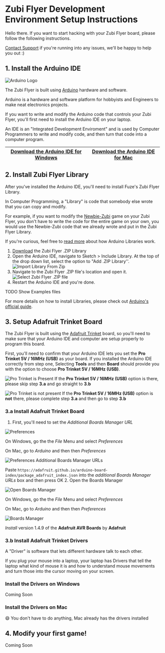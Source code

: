 # Zubi Flyer Development Environment Setup Instructions

Hello there. If you want to start hacking with your Zubi Flyer board, please follow the following instructions.

[Contact Support](fuzeplay.co) if you're running into any issues, we'll be happy to help you out :)

## 1. Install the Arduino IDE
  ![Arduino Logo](https://www.arduino.cc/en/pub/skins/arduinoWide/img/ArduinoAPP-01.svg)
  
  The Zubi Flyer is built using [Arduino](https://www.arduino.cc/) hardware and software. 
  
  Arduino is a hardware and software platform for hobbyists and Engineers to make neat electronics projects.
  
  If you want to write and modify the Arduino code that controls your Zubi Flyer, you'll first need to install the Arduino IDE on your laptop. 
  
  An IDE is an "Integrated Development Enviroment" and is used by Computer Programmers to write and modify code, and then turn that code into a computer program.
  
  [Download the Arduino IDE for Windows](https://s3.amazonaws.com/adafruit-download/adafruit-arduino-1.6.4-windows.zip) | [Download the Arduino IDE for Mac](https://s3.amazonaws.com/adafruit-download/adafruit-arduino-1.6.4-macosx.zip)
  ------------ | -------------
## 2. Install Zubi Flyer Library
  After you've installed the Arduino IDE, you'll need to install Fuze's Zubi Flyer Library. 
  
  In Computer Programming, a "Library" is code that somebody else wrote that you can copy and modify.
  
  For example, if you want to modify the [Newbie-Zubi]() game on your Zubi Flyer, you don't have to write the code for the entire game on your own, you would use the Newbie-Zubi code that we already wrote and put in the Zubi Flyer Library.
  
  If you're curious, feel free to [read more](https://www.arduino.cc/en/Hacking/LibraryTutorial) about how Arduino Libraries work.
  
  1. [Download]() the Zubi Flyer .ZIP Library
  2. Open the Arduino IDE, navigate to Sketch > Include Library. At the top of the drop down list, select the option to "Add .ZIP Library''.
  ![Import Library From Zip](https://www.arduino.cc/en/uploads/Guide/ImportLibraryFromZIPFile.png)
  3. Navigate to the Zubi Flyer .ZIP file's location and open it.
  ![Select Zubi Flyer .ZIP file](https://github.com/fuzeplay/flyer-dev-env-setup-instructions/blob/master/images/find_zip_file.png?raw=true)
  4. Restart the Arduino IDE and you're done.
  
  TODO Show Examples files
  
  For more details on how to install Libraries, please check out [Arduino's official guide](https://www.arduino.cc/en/Guide/Libraries).

## 3. Setup Adafruit Trinket Board

  The Zubi Flyer is built using the [Adafruit Trinket](https://www.adafruit.com/product/2000) board, so you'll need to make sure that your Arduino IDE and computer are setup properly to program this board.
  
  First, you'll need to confirm that your Arduino IDE lets you set the **Pro Trinket 5V / 16MHz (USB)** as your board. If you installed the Arduino IDE correctly from step one, Selecting **Tools** and then **Board** should provide you with the option to choose **Pro Trinket 5V / 16MHz (USB)**.
  
  ![Pro Trinket is Present](https://github.com/fuzeplay/flyer-dev-env-setup-instructions/blob/master/adafruit-board-present.png?raw=true)
  If the **Pro Trinket 5V / 16MHz (USB)** option is there, please skip step **3.a** and go straight to **3.b**
  
  ![Pro Trinket is not present](https://github.com/fuzeplay/flyer-dev-env-setup-instructions/blob/master/no_adafruit_board.png)
  If the **Pro Trinket 5V / 16MHz (USB)** option is **not** there, please complete step **3.a** and then go to step **3.b**

### 3.a Install Adafruit Trinket Board

  1. First, you'll need to set the *Additional Boards Manager URL*
  
  ![Preferences](https://github.com/fuzeplay/flyer-dev-env-setup-instructions/blob/master/select-preferences.png?raw=true)
  
  On Windows, go the the *File* Menu and select *Preferences*
  
  On Mac, go to *Arduino* and then then *Preferences*
 
  ![Preferences Additional Boards Manager URLs](https://github.com/fuzeplay/flyer-dev-env-setup-instructions/blob/master/settings-additional-boards.png?raw=true)
  
  Paste `https://adafruit.github.io/arduino-board-index/package_adafruit_index.json` into the *additional Boards Manager URLs* box and then press OK
  2. Open the Boards Manager

  ![Open Boards Manager](  https://github.com/fuzeplay/flyer-dev-env-setup-instructions/blob/master/select-board-manager-menu.png?raw=true)
  
  On Windows, go the the *File* Menu and select *Preferences*
  
  On Mac, go to *Arduino* and then then *Preferences*
  
  ![Boards Manager](https://github.com/fuzeplay/flyer-dev-env-setup-instructions/blob/master/boards-manager.png?raw=true)
  
  *Install* version 1.4.9 of the **Adafruit AVR Boards** by **Adafruit**

### 3.b Install Adafruit Trinket Drivers

  A "Driver" is software that lets different hardware talk to each other.
  
  If you plug your mouse into a laptop, your laptop has Drivers that tell the laptop what kind of mouse it is and how to understand mouse movements and turn those into the cursor moving on your screen.
   
### Install the Drivers on Windows
  Coming Soon
### Install the Drivers on Mac
  :smile: You don't have to do anything, Mac already has the drivers installed

## 4. Modify your first game!
  Coming Soon

